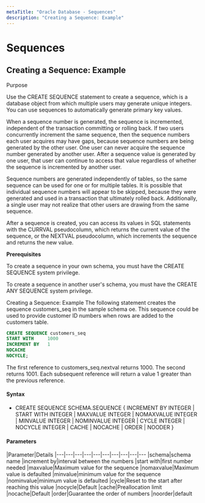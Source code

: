 ```yaml
---
metaTitle: "Oracle Database - Sequences"
description: "Creating a Sequence: Example"
---
```


# Sequences



## Creating a Sequence: Example


Purpose

Use the CREATE SEQUENCE statement to create a sequence, which is a database object from which multiple users may generate unique integers. You can use sequences to automatically generate primary key values.

When a sequence number is generated, the sequence is incremented, independent of the transaction committing or rolling back. If two users concurrently increment the same sequence, then the sequence numbers each user acquires may have gaps, because sequence numbers are being generated by the other user. One user can never acquire the sequence number generated by another user. After a sequence value is generated by one user, that user can continue to access that value regardless of whether the sequence is incremented by another user.

Sequence numbers are generated independently of tables, so the same sequence can be used for one or for multiple tables. It is possible that individual sequence numbers will appear to be skipped, because they were generated and used in a transaction that ultimately rolled back. Additionally, a single user may not realize that other users are drawing from the same sequence.

After a sequence is created, you can access its values in SQL statements with the CURRVAL pseudocolumn, which returns the current value of the sequence, or the NEXTVAL pseudocolumn, which increments the sequence and returns the new value.

**Prerequisites**

To create a sequence in your own schema, you must have the CREATE SEQUENCE system privilege.

To create a sequence in another user's schema, you must have the CREATE ANY SEQUENCE system privilege.

Creating a Sequence: Example
The following statement creates the sequence customers_seq in the sample schema oe. This sequence could be used to provide customer ID numbers when rows are added to the customers table.

```sql
CREATE SEQUENCE customers_seq
START WITH     1000
INCREMENT BY   1
NOCACHE
NOCYCLE;

```

The first reference to customers_seq.nextval returns 1000. The second returns 1001. Each subsequent reference will return a value 1 greater than the previous reference.



#### Syntax


- CREATE SEQUENCE SCHEMA.SEQUENCE { INCREMENT BY INTEGER | START WITH INTEGER | MAXVALUE INTEGER | NOMAXVALUE INTEGER | MINVALUE INTEGER | NOMINVALUE INTEGER | CYCLE INTEGER | NOCYCLE INTEGER | CACHE | NOCACHE | ORDER | NOODER }



#### Parameters


|Parameter|Details
|---|---|---|---|---|---|---|---|---|---
|schema|schema name
|increment by|interval between the numbers
|start with|first number needed
|maxvalue|Maximum value for the sequence
|nomaxvalue|Maximum value is defaulted
|minvalue|minimum value for the sequence
|nominvalue|minimum value is defaulted
|cycle|Reset to the start after reaching this value
|nocycle|Default
|cache|Preallocation limit
|nocache|Default
|order|Guarantee the order of numbers
|noorder|default

